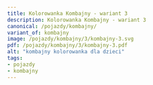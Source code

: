 ```yaml
---
title: Kolorowanka Kombajny - wariant 3
description: Kolorowanka Kombajny - wariant 3
canonical: /pojazdy/kombajny/
variant_of: kombajny
image: /pojazdy/kombajny/3/kombajny-3.svg
pdf: /pojazdy/kombajny/3/kombajny-3.pdf
alt: "kombajny kolorowanka dla dzieci"
tags:
- pojazdy
- kombajny
---
```

